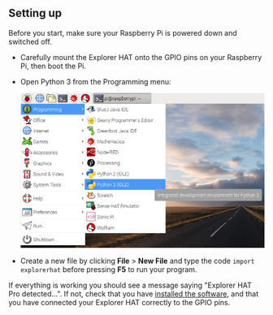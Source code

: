 ## Setting up 

Before you start, make sure your Raspberry Pi is powered down and switched off. 

- Carefully mount the Explorer HAT onto the GPIO pins on your Raspberry Pi, then boot the Pi.

- Open Python 3 from the Programming menu: 
    
    ![Opening Python 3](images/python3-app-menu.png)

- Create a new file by clicking **File** > **New File** and type the code `import explorerhat` before pressing **F5** to run your program.

If everything is working you should see a message saying "Explorer HAT Pro detected...". If not, check that you have [installed the software](what-you-will-need), and that you have connected your Explorer HAT correctly to the GPIO pins. 


